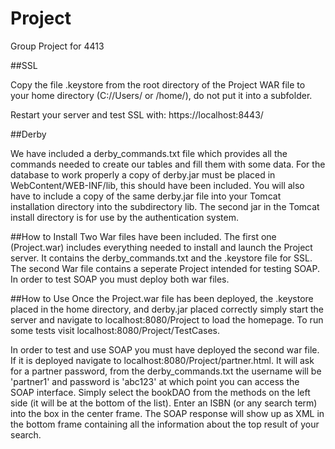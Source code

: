 # Project
Group Project for 4413

##SSL

Copy the file .keystore from the root directory of the Project WAR file to your home directory (C://Users/<username> or /home/<username>), do not put it into a subfolder.

Restart your server and test SSL with: https://localhost:8443/

##Derby

We have included a derby_commands.txt file which provides all the commands needed to create our tables and fill them with some data.  For the database to work properly a copy of derby.jar must be placed in WebContent/WEB-INF/lib, this should have been included.  You will also have to include a copy of the same derby.jar file into your Tomcat installation directory into the subdirectory lib.  The second jar in the Tomcat install directory is for use by the authentication system.

##How to Install
Two War files have been included.  The first one (Project.war) includes everything needed to install and launch the Project server.  It contains the derby_commands.txt and the .keystore file for SSL.  The second War file contains a seperate Project intended for testing SOAP.  In order to test SOAP you must deploy both war files.

##How to Use
Once the Project.war file has been deployed, the .keystore placed in the home directory, and derby.jar placed correctly simply start the server and navigate to localhost:8080/Project to load the homepage.  To run some tests visit localhost:8080/Project/TestCases.

In order to test and use SOAP you must have deployed the second war file.  If it is deployed navigate to localhost:8080/Project/partner.html.  It will ask for a partner password, from the derby_commands.txt the username will be 'partner1' and password is 'abc123' at which point you can access the SOAP interface.  Simply select the bookDAO from the methods on the left side (it will be at the bottom of the list).  Enter an ISBN (or any search term) into the box in the center frame.  The SOAP response will show up as XML in the bottom frame containing all the information about the top result of your search.